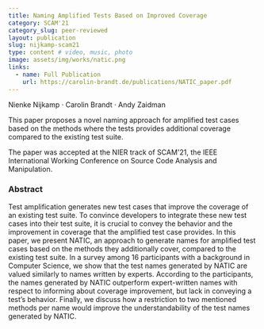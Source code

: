 ```yaml
---
title: Naming Amplified Tests Based on Improved Coverage
category: SCAM'21
category_slug: peer-reviewed
layout: publication
slug: nijkamp-scam21
type: content # video, music, photo
image: assets/img/works/natic.png
links:
  - name: Full Publication
    url: https://carolin-brandt.de/publications/NATIC_paper.pdf
---
```


Nienke Nijkamp · Carolin Brandt · Andy Zaidman

This paper proposes a novel naming approach for amplified test cases based on the methods where the tests provides additional coverage compared to the existing test suite.

The paper was accepted at the NIER track of SCAM'21, the IEEE International Working Conference on Source Code Analysis and Manipulation.

### Abstract
Test amplification generates new test cases that improve the coverage of an existing test suite. To convince developers to integrate these new test cases into their test suite, it is crucial to convey the behavior and the improvement in coverage that the amplified test case provides. In this paper, we present NATIC, an approach to generate names for amplified test cases based on the methods they additionally cover, compared to the existing test suite. In a survey among 16 participants with a background in Computer Science, we show that the test names generated by NATIC are valued similarly to names written by experts. According to the participants, the names generated by NATIC outperform expert-written names with respect to informing about coverage improvement, but lack in conveying a test’s behavior. Finally, we discuss how a restriction to two mentioned methods per name would improve the understandability of the test names generated by NATIC.
